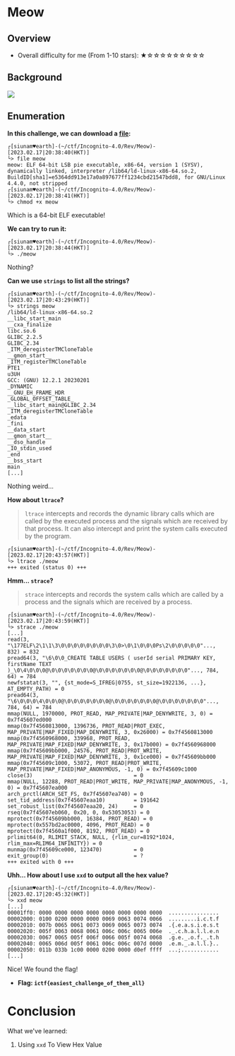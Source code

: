# Meow

## Overview

- Overall difficulty for me (From 1-10 stars): ★☆☆☆☆☆☆☆☆☆

## Background

![](https://github.com/siunam321/CTF-Writeups/blob/main/Icognito-4.0/images/Pasted%20image%2020230217203857.png)

## Enumeration

**In this challenge, we can download a [file](https://github.com/siunam321/CTF-Writeups/blob/main/Icognito-4.0/Rev/Meow/meow):**
```shell
┌[siunam♥earth]-(~/ctf/Incognito-4.0/Rev/Meow)-[2023.02.17|20:38:40(HKT)]
└> file meow                     
meow: ELF 64-bit LSB pie executable, x86-64, version 1 (SYSV), dynamically linked, interpreter /lib64/ld-linux-x86-64.so.2, BuildID[sha1]=e5364dd913e17a0a897677ff1234cbd21547bdd8, for GNU/Linux 4.4.0, not stripped
┌[siunam♥earth]-(~/ctf/Incognito-4.0/Rev/Meow)-[2023.02.17|20:38:41(HKT)]
└> chmod +x meow
```

Which is a 64-bit ELF executable!

**We can try to run it:**
```shell
┌[siunam♥earth]-(~/ctf/Incognito-4.0/Rev/Meow)-[2023.02.17|20:38:44(HKT)]
└> ./meow
```

Nothing?

**Can we use `strings` to list all the strings?**
```shell
┌[siunam♥earth]-(~/ctf/Incognito-4.0/Rev/Meow)-[2023.02.17|20:43:29(HKT)]
└> strings meow 
/lib64/ld-linux-x86-64.so.2
__libc_start_main
__cxa_finalize
libc.so.6
GLIBC_2.2.5
GLIBC_2.34
_ITM_deregisterTMCloneTable
__gmon_start__
_ITM_registerTMCloneTable
PTE1
u3UH
GCC: (GNU) 12.2.1 20230201
_DYNAMIC
__GNU_EH_FRAME_HDR
_GLOBAL_OFFSET_TABLE_
__libc_start_main@GLIBC_2.34
_ITM_deregisterTMCloneTable
_edata
_fini
__data_start
__gmon_start__
__dso_handle
_IO_stdin_used
_end
__bss_start
main
[...]
```

Nothing weird...

**How about `ltrace`?**

> `ltrace` intercepts and records the dynamic library calls which are called by the executed process and the signals which are received by that process.  It can also intercept and print the system calls executed by the program.

```shell
┌[siunam♥earth]-(~/ctf/Incognito-4.0/Rev/Meow)-[2023.02.17|20:43:57(HKT)]
└> ltrace ./meow 
+++ exited (status 0) +++
```

**Hmm... `strace`?**

> `strace` intercepts and records the system calls which are called by a process and the signals which are received by a process.

```shell
┌[siunam♥earth]-(~/ctf/Incognito-4.0/Rev/Meow)-[2023.02.17|20:43:59(HKT)]
└> strace ./meow 
[...]
read(3, "\177ELF\2\1\1\3\0\0\0\0\0\0\0\0\3\0>\0\1\0\0\0Ps\2\0\0\0\0\0"..., 832) = 832
pread64(3, "\6\0\0_CREATE TABLE USERS ( userId serial PRIMARY KEY, firstName TEXT )_\0\4\0\0\0@\0\0\0\0\0\0\0@\0\0\0\0\0\0\0@\0\0\0\0\0\0\0"..., 784, 64) = 784
newfstatat(3, "", {st_mode=S_IFREG|0755, st_size=1922136, ...}, AT_EMPTY_PATH) = 0
pread64(3, "\6\0\0\0\4\0\0\0@\0\0\0\0\0\0\0@\0\0\0\0\0\0\0@\0\0\0\0\0\0\0"..., 784, 64) = 784
mmap(NULL, 1970000, PROT_READ, MAP_PRIVATE|MAP_DENYWRITE, 3, 0) = 0x7f45607ed000
mmap(0x7f4560813000, 1396736, PROT_READ|PROT_EXEC, MAP_PRIVATE|MAP_FIXED|MAP_DENYWRITE, 3, 0x26000) = 0x7f4560813000
mmap(0x7f4560968000, 339968, PROT_READ, MAP_PRIVATE|MAP_FIXED|MAP_DENYWRITE, 3, 0x17b000) = 0x7f4560968000
mmap(0x7f45609bb000, 24576, PROT_READ|PROT_WRITE, MAP_PRIVATE|MAP_FIXED|MAP_DENYWRITE, 3, 0x1ce000) = 0x7f45609bb000
mmap(0x7f45609c1000, 53072, PROT_READ|PROT_WRITE, MAP_PRIVATE|MAP_FIXED|MAP_ANONYMOUS, -1, 0) = 0x7f45609c1000
close(3)                                = 0
mmap(NULL, 12288, PROT_READ|PROT_WRITE, MAP_PRIVATE|MAP_ANONYMOUS, -1, 0) = 0x7f45607ea000
arch_prctl(ARCH_SET_FS, 0x7f45607ea740) = 0
set_tid_address(0x7f45607eaa10)         = 191642
set_robust_list(0x7f45607eaa20, 24)     = 0
rseq(0x7f45607eb060, 0x20, 0, 0x53053053) = 0
mprotect(0x7f45609bb000, 16384, PROT_READ) = 0
mprotect(0x557bd2ac0000, 4096, PROT_READ) = 0
mprotect(0x7f4560a1f000, 8192, PROT_READ) = 0
prlimit64(0, RLIMIT_STACK, NULL, {rlim_cur=8192*1024, rlim_max=RLIM64_INFINITY}) = 0
munmap(0x7f45609ce000, 123470)          = 0
exit_group(0)                           = ?
+++ exited with 0 +++
```

**Uhh... How about I use `xxd` to output all the hex value?**
```shell
┌[siunam♥earth]-(~/ctf/Incognito-4.0/Rev/Meow)-[2023.02.17|20:45:32(HKT)]
└> xxd meow
[...]
00001ff0: 0000 0000 0000 0000 0000 0000 0000 0000  ................
00002000: 0100 0200 0000 0000 0069 0063 0074 0066  .........i.c.t.f
00002010: 007b 0065 0061 0073 0069 0065 0073 0074  .{.e.a.s.i.e.s.t
00002020: 005f 0063 0068 0061 006c 006c 0065 006e  ._.c.h.a.l.l.e.n
00002030: 0067 0065 005f 006f 0066 005f 0074 0068  .g.e._.o.f._.t.h
00002040: 0065 006d 005f 0061 006c 006c 007d 0000  .e.m._.a.l.l.}..
00002050: 011b 033b 1c00 0000 0200 0000 d0ef ffff  ...;............
[...]
```

Nice! We found the flag!

- **Flag: `ictf{easiest_challenge_of_them_all}`**

# Conclusion

What we've learned:

1. Using `xxd` To View Hex Value